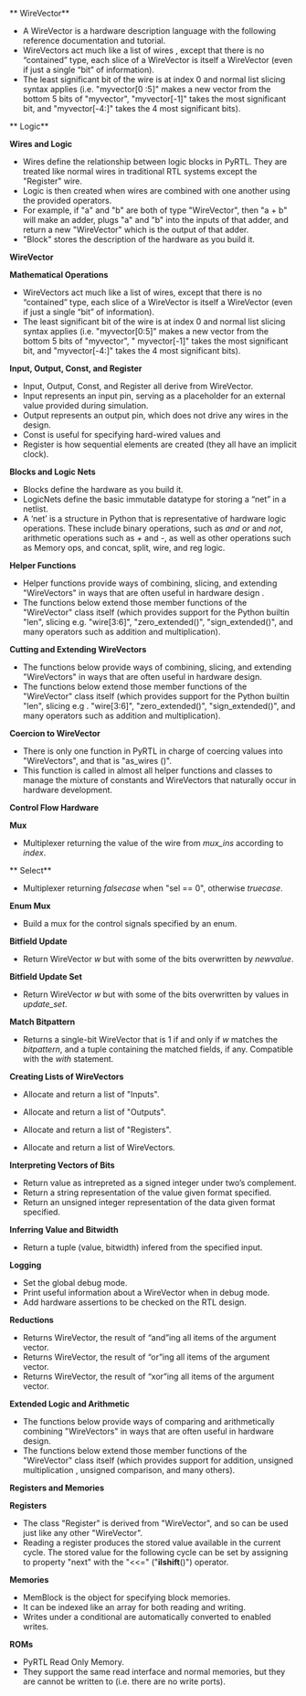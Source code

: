 **
WireVector**

* A WireVector is a hardware description language with the following
 reference documentation and tutorial.
* WireVectors act much like a list of wires
, except that there is no “contained” type, each slice of a WireVector is itself a WireVector (even if just a single “bit” of
 information).
* The least significant bit of the wire is at index 0 and normal list slicing syntax applies (i.e. "myvector[0
:5]" makes a new vector from the bottom 5 bits of "myvector", "myvector[-1]" takes the most significant bit, and "myvector[-4:]" takes the 4 most significant bits).

**
Logic**

**Wires and Logic**

* Wires define the relationship between logic blocks in PyRTL. They are treated like normal wires in traditional RTL systems except the "Register" wire.
* Logic is then created when wires are
 combined with one another using the provided operators.
* For example, if "a" and "b" are both of type "WireVector", then "a + b" will make an adder, plugs "a" and "b" into the inputs of that adder, and return a new "WireVector"
 which is the output of that adder.
* "Block" stores the description of the hardware as you build it.

**WireVector**

**Mathematical Operations**

* WireVectors act much like a list of wires, except that there is no “contained” type, each slice of a WireVector is itself
 a WireVector (even if just a single “bit” of information).
* The least significant bit of the wire is at index 0 and normal list slicing syntax applies (i.e. "myvector[0:5]" makes a new vector from the bottom 5 bits of "myvector", "
myvector[-1]" takes the most significant bit, and "myvector[-4:]" takes the 4 most significant bits).

**Input, Output, Const, and Register**

* Input, Output, Const, and Register all derive from WireVector.
* Input represents an input pin, serving as
 a placeholder for an external value provided during simulation.
* Output represents an output pin, which does not drive any wires in the design.
* Const is useful for specifying hard-wired values and
* Register is how sequential elements are created (they all have an implicit clock).

**Blocks and Logic Nets**


* Blocks define the hardware as you build it.
* LogicNets define the basic immutable datatype for storing a “net” in a netlist.
* A ‘net’ is a structure in Python that is representative of hardware logic operations. These include binary operations, such as *and* *or* and
 *not*, arithmetic operations such as *+* and *-*, as well as other operations such as Memory ops, and concat, split, wire, and reg logic.

**Helper Functions**

* Helper functions provide ways of combining, slicing, and extending "WireVectors" in ways that are often useful in hardware design
.
* The functions below extend those member functions of the "WireVector" class itself (which provides support for the Python builtin "len", slicing e.g. "wire[3:6]", "zero_extended()", "sign_extended()", and many operators such as addition and multiplication).

**Cutting and
 Extending WireVectors**

* The functions below provide ways of combining, slicing, and extending "WireVectors" in ways that are often useful in hardware design.
* The functions below extend those member functions of the "WireVector" class itself (which provides support for the Python builtin "len", slicing e.g
. "wire[3:6]", "zero_extended()", "sign_extended()", and many operators such as addition and multiplication).

**Coercion to WireVector**

* There is only one function in PyRTL in charge of coercing values into "WireVectors", and that is "as_wires
()".
* This function is called in almost all helper functions and classes to manage the mixture of constants and WireVectors that naturally occur in hardware development.

**Control Flow Hardware**

**Mux**

* Multiplexer returning the value of the wire from *mux_ins* according to *index*.

**
Select**

* Multiplexer returning *falsecase* when "sel == 0", otherwise *truecase*.

**Enum Mux**

* Build a mux for the control signals specified by an enum.

**Bitfield Update**

* Return WireVector *w* but with some of the bits
 overwritten by *newvalue*.

**Bitfield Update Set**

* Return WireVector *w* but with some of the bits overwritten by values in *update_set*.

**Match Bitpattern**

* Returns a single-bit WireVector that is 1 if and only if *w* matches the
 *bitpattern*, and a tuple containing the matched fields, if any. Compatible with the *with* statement.

**Creating Lists of WireVectors**

* Allocate and return a list of "Inputs".
* Allocate and return a list of "Outputs".
* Allocate and return a list of "Registers".

* Allocate and return a list of WireVectors.

**Interpreting Vectors of Bits**

* Return value as intrepreted as a signed integer under two’s complement.
* Return a string representation of the value given format specified.
* Return an unsigned integer representation of the data given format specified.


**Inferring Value and Bitwidth**

* Return a tuple (value, bitwidth) infered from the specified input.

**Logging**

* Set the global debug mode.
* Print useful information about a WireVector when in debug mode.
* Add hardware assertions to be checked on the RTL
 design.

**Reductions**

* Returns WireVector, the result of “and”ing all items of the argument vector.
* Returns WireVector, the result of “or”ing all items of the argument vector.
* Returns WireVector, the result of “xor”ing all items of the
 argument vector.

**Extended Logic and Arithmetic**

* The functions below provide ways of comparing and arithmetically combining "WireVectors" in ways that are often useful in hardware design.
* The functions below extend those member functions of the "WireVector" class itself (which provides support for addition, unsigned multiplication
, unsigned comparison, and many others).

**Registers and Memories**

**Registers**

* The class "Register" is derived from "WireVector", and so can be used just like any other "WireVector".
* Reading a register produces the stored value available in the current cycle. The stored value for
 the following cycle can be set by assigning to property "next" with the "<<=" ("__ilshift__()") operator.

**Memories**

* MemBlock is the object for specifying block memories.
* It can be indexed like an array for both reading and writing.
* Writes under a conditional are automatically
 converted to enabled writes.

**ROMs**

* PyRTL Read Only Memory.
* They support the same read interface and normal memories, but they are cannot be written to (i.e. there are no write ports).
